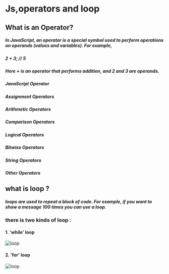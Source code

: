# Js,operators and loop
## What is an Operator?
##### In JavaScript, an operator is a special symbol used to perform operations on operands (values and variables). For example,

##### 2 + 3; // 5
##### Here + is an operator that performs addition, and 2 and 3 are operands.

##### JavaScript Operator

##### Assignment Operators
##### Arithmetic Operators
##### Comparison Operators
##### Logical Operators
##### Bitwise Operators
##### String Operators
##### Other Operators
## what is loop ?
##### loops are used to repeat a block of code. For example, if you want to show a message 100 times you can use a loop.
### there is two kinds of loop :
#### 1. 'while' loop


![loop](https://www.javascripttutorial.net/wp-content/uploads/2016/08/JavaScript-while-loop.png)
#### 2. 'for' loop 
![loop](https://www.electroniclinic.com/wp-content/uploads/2020/11/JavaScript-for-loop-flowchart-290x360.jpg)
